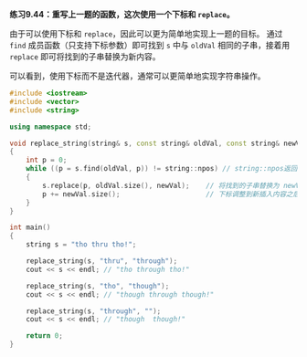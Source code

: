 **练习9.44：重写上一题的函数，这次使用一个下标和 `replace`。**

由于可以使用下标和 `replace`，因此可以更为简单地实现上一题的目标。
通过 `find` 成员函数（只支持下标参数）即可找到 `s` 中与 `oldVal` 相同的子串，接着用 `replace` 即可将找到的子串替换为新内容。

可以看到，使用下标而不是迭代器，通常可以更简单地实现字符串操作。

```cpp
#include <iostream>
#include <vector>
#include <string>

using namespace std;

void replace_string(string& s, const string& oldVal, const string& newVal)
{
    int p = 0;
    while ((p = s.find(oldVal, p)) != string::npos) // string::npos返回字符串尾指示器
    {
        s.replace(p, oldVal.size(), newVal);    // 将找到的子串替换为 newVal 的内容
        p += newVal.size();                     // 下标调整到新插入内容之后
    }
}

int main()
{
    string s = "tho thru tho!";

    replace_string(s, "thru", "through");
    cout << s << endl; // "tho through tho!"

    replace_string(s, "tho", "though");
    cout << s << endl; // "though through though!"

    replace_string(s, "through", "");
    cout << s << endl; // "though  though!"

    return 0;
}
```
